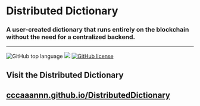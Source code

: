 # Distributed Dictionary
### A user-created dictionary that runs entirely on the blockchain without the need for a centralized backend.
---
![GitHub top language](https://img.shields.io/github/languages/top/cccaaannn/DistributedDictionary?style=flat-square) ![](https://img.shields.io/github/repo-size/cccaaannn/DistributedDictionary?style=flat-square) [![GitHub license](https://img.shields.io/github/license/cccaaannn/DistributedDictionary?style=flat-square)](https://github.com/cccaaannn/DistributedDictionary/blob/master/LICENSE)


## Visit the Distributed Dictionary
## [cccaaannn.github.io/DistributedDictionary](https://cccaaannn.github.io/DistributedDictionary/)


